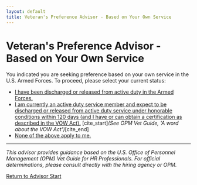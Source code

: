 ```yaml
---
layout: default
title: Veteran's Preference Advisor - Based on Your Own Service
---
```


# Veteran's Preference Advisor - Based on Your Own Service

You indicated you are seeking preference based on your own service in the U.S. Armed Forces. To proceed, please select your current status:

* [I have been discharged or released from active duty in the Armed Forces.](ownservice_discharged_checkretired.md)
* [I am currently an active duty service member and expect to be discharged or released from active duty service under honorable conditions within 120 days (and I have or can obtain a certification as described in the VOW Act).](ownservice_vow_checkretired.md)   [cite_start]*(See OPM Vet Guide, 'A word about the VOW Act')*[cite_end]
* [None of the above apply to me.](ineligible_ownservice_status.md)

---
*This advisor provides guidance based on the U.S. Office of Personnel Management (OPM) Vet Guide for HR Professionals. For official determinations, please consult directly with the hiring agency or OPM.*

[Return to Advisor Start](start.md)
